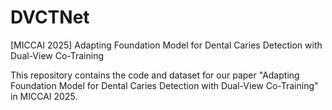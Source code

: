 # DVCTNet
[MICCAI 2025] Adapting Foundation Model for Dental Caries Detection with Dual-View Co-Training

This repository contains the code and dataset for our paper "Adapting Foundation Model for Dental Caries Detection with Dual-View Co-Training" in MICCAI 2025.

